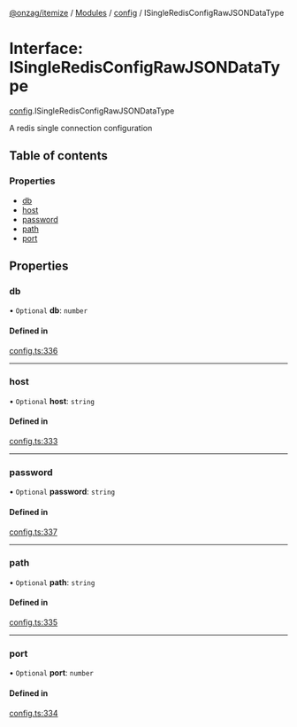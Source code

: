 [@onzag/itemize](../README.md) / [Modules](../modules.md) / [config](../modules/config.md) / ISingleRedisConfigRawJSONDataType

# Interface: ISingleRedisConfigRawJSONDataType

[config](../modules/config.md).ISingleRedisConfigRawJSONDataType

A redis single connection configuration

## Table of contents

### Properties

- [db](config.ISingleRedisConfigRawJSONDataType.md#db)
- [host](config.ISingleRedisConfigRawJSONDataType.md#host)
- [password](config.ISingleRedisConfigRawJSONDataType.md#password)
- [path](config.ISingleRedisConfigRawJSONDataType.md#path)
- [port](config.ISingleRedisConfigRawJSONDataType.md#port)

## Properties

### db

• `Optional` **db**: `number`

#### Defined in

[config.ts:336](https://github.com/onzag/itemize/blob/f2db74a5/config.ts#L336)

___

### host

• `Optional` **host**: `string`

#### Defined in

[config.ts:333](https://github.com/onzag/itemize/blob/f2db74a5/config.ts#L333)

___

### password

• `Optional` **password**: `string`

#### Defined in

[config.ts:337](https://github.com/onzag/itemize/blob/f2db74a5/config.ts#L337)

___

### path

• `Optional` **path**: `string`

#### Defined in

[config.ts:335](https://github.com/onzag/itemize/blob/f2db74a5/config.ts#L335)

___

### port

• `Optional` **port**: `number`

#### Defined in

[config.ts:334](https://github.com/onzag/itemize/blob/f2db74a5/config.ts#L334)
